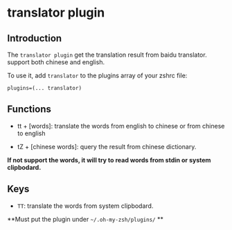 # translator plugin

## Introduction

The `translator plugin` get the translation result from baidu translator. support both chinese and english.

To use it, add `translator` to the plugins array of your zshrc file:

```
plugins=(... translator)
```

## Functions

- tt + [words]: translate the words from english to chinese or from chinese to english

- tZ + [chinese words]: query the result from chinese dictionary.

**If not support the words, it will try to read words from stdin or system clipbodard.**

## Keys

- `TT`: translate the words from system clipbodard.

**Must put the plugin under `~/.oh-my-zsh/plugins/` **
